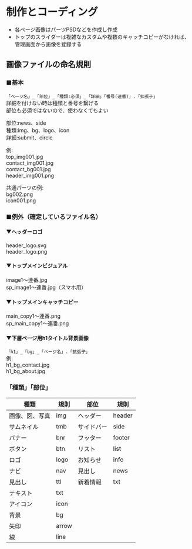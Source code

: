 # 制作とコーディング

* 各ページ画像はパーツPSDなどを作成し作成
* トップのスライダーは複雑なカスタムや複数のキャッチコピーがなければ、管理画面から画像を登録する

## 画像ファイルの命名規則
### ■基本
`「ページ名」_「部位」_「種類:必須」_「詳細」「番号(連番)」.「拡張子」`<br>
詳細を付けない時は種類と番号を繋げる<br>
部位も必須ではないので、使わなくてもよい<br>

部位:news、side<br>
種類:img、bg、logo、icon<br>
詳細:submit、circle<br>

例:<br>
top_img001.jpg<br>
contact_img001.jpg<br>
contact_bg001.jpg<br>
header_img001.png<br>


共通パーツの例:<br>
bg002.png<br>
icon001.png

### ■例外（確定しているファイル名）

#### ▼ヘッダーロゴ
header_logo.svg<br>
header_logo.png<br>

#### ▼トップメインビジュアル<br>
image1～連番.jpg<br>
sp_image1～連番.jpg（スマホ用）<br>

#### ▼トップメインキャッチコピー<br>
main_copy1～連番.png<br>
sp_main_copy1～連番.png<br>

#### ▼下層ページ用h1タイトル背景画像
`「h1」_「bg」_「ページ名」.「拡張子」`<br>
例:<br>
h1_bg_contact.jpg<br>
h1_bg_about.jpg

### 「種類」「部位」
種類 | 規則 | 部位 | 規則 
---------|---------|---------|----------
画像、図、写真 | img | ヘッダー | header
サムネイル | tmb | サイドバー | side
バナー | bnr | フッター | footer
ボタン | btn | リスト | list
ロゴ | logo | お知らせ | info
ナビ | 	nav | 見出し | news
見出し | ttl | 新着情報 | txt
テキスト | txt |  | 
アイコン | icon |  | 
背景 | bg |  | 
矢印 | arrow |  | 
線 | line |  | 

